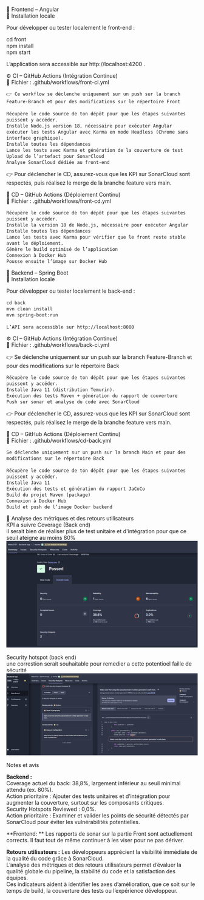 🎨 Frontend – Angular  
🧩 Installation locale  

Pour développer ou tester localement le front-end :  

cd front  
npm install  
npm start  


L’application sera accessible sur http://localhost:4200
.

⚙️ CI – GitHub Actions (Intégration Continue)  
📄 Fichier : .github/workflows/front-ci.yml  

	👉 Ce workflow se déclenche uniquement sur un push sur la branch Feature-Branch et pour des modifications sur le répertoire Front  

	Récupère le code source de ton dépôt pour que les étapes suivantes puissent y accéder.   
	Installe Node.js version 18, nécessaire pour exécuter Angular  
	exécuter les tests Angular avec Karma en mode Headless (Chrome sans interface graphique).  
	Installe toutes les dépendances  
	Lance les tests avec Karma et génération de la couverture de test  
	Upload de l’artefact pour SonarCloud  
	Analyse SonarCloud dédiée au front-end  

  
👉 Pour déclencher le CD, assurez-vous que les KPI sur SonarCloud sont respectés, puis réalisez le merge de la branche feature vers main.

🚀 CD – GitHub Actions (Déploiement Continu)  
📄 Fichier : .github/workflows/front-cd.yml  

	Récupère le code source de ton dépôt pour que les étapes suivantes puissent y accéder.  
	Installe la version 18 de Node.js, nécessaire pour exécuter Angular  
	Installe toutes les dépendances  
	Lance les tests avec Karma pour vérifier que le front reste stable avant le déploiement.  
	Génère le build optimisé de l’application  
	Connexion à Docker Hub  
	Pousse ensuite l’image sur Docker Hub  




🎨 Backend – Spring Boot  
🧩 Installation locale  

Pour développer ou tester localement le back-end :

	cd back  
	mvn clean install  
	mvn spring-boot:run  

	L’API sera accessible sur http://localhost:8080  

⚙️ CI – GitHub Actions (Intégration Continue)  
📄 Fichier : .github/workflows/back-ci.yml  


👉 Se déclenche uniquement sur un push sur la branch Feature-Branch et pour des modifications sur le répertoire Back  

	Récupère le code source de ton dépôt pour que les étapes suivantes puissent y accéder.  
	Installe Java 11 (distribution Temurin).  
	Exécution des tests Maven + génération du rapport de couverture  
	Push sur sonar et analyse du code avec SonarCloud  


👉 Pour déclencher le CD, assurez-vous que les KPI sur SonarCloud sont respectés, puis réalisez le merge de la branche feature vers main.  

🚀 CD – GitHub Actions (Déploiement Continu)  
📄 Fichier : .github/workflows/cd-back.yml  

	Se déclenche uniquement sur un push sur la branch Main et pour des modifications sur le répertoire Back  

	Récupère le code source de ton dépôt pour que les étapes suivantes puissent y accéder.  
	Installe Java 11  
	Exécution des tests et génération du rapport JaCoCo  
	Build du projet Maven (package)  
	Connexion à Docker Hub  
	Build et push de l’image Docker backend  





🧠 Analyse des métriques et des retours utilisateurs  
KPI a suivre
Coverage (Back end)  
	il serait bien de réaliser plus de test unitaire et d'intégration pour que ce seuil ateigne au moins 80%  
![Coverage-Back](ressources/images/Coverage-back.png)  


Security hotspot (back end)  
	une correstion serait souhaitable pour remedier a cette potentioel faille de sécurité  
![security-hotspot-Back](ressources/images/security-hotspot-backe.png)  

Notes et avis  

**Backend :**  
	Coverage actuel du back: 38,8%, largement inférieur au seuil minimal attendu (ex. 80%).  
	Action prioritaire : Ajouter des tests unitaires et d’intégration pour augmenter la couverture, surtout sur les composants critiques.  
	Security Hotspots Reviewed : 0,0%.  
	Action prioritaire : Examiner et valider les points de sécurité détectés par SonarCloud pour éviter les vulnérabilités potentielles.  
	
**Frontend: ** 
	Les rapports de sonar sur la partie Front sont actuellement corrects. Il faut tout de même continuer à les viser pour ne pas dériver.  


**Retours utilisateurs :** Les développeurs apprécient la visibilité immédiate de la qualité du code grâce à SonarCloud.  
L’analyse des métriques et des retours utilisateurs permet d’évaluer la qualité globale du pipeline, la stabilité du code et la satisfaction des équipes.  
Ces indicateurs aident à identifier les axes d’amélioration, que ce soit sur le temps de build, la couverture des tests ou l’expérience développeur.